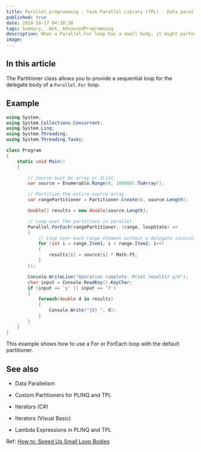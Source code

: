 ```yaml
---
title: Parallel programming - Task Parallel Library (TPL) - Data parallelism - Speed up small loop bodies
published: true
date: 2024-10-17 04:38:38
tags: Summary, .Net, AdvancedProgramming
description: When a Parallel.For loop has a small body, it might perform more slowly than the equivalent sequential loop, such as the for loop in C# and the For loop in Visual Basic. Slower performance is caused by the overhead involved in partitioning the data and the cost of invoking a delegate on each loop iteration. To address such scenarios, the Partitioner class provides the Partitioner.Create method, which enables you to provide a sequential loop for the delegate body, so that the delegate is invoked only once per partition, instead of once per iteration. For more information, see Custom Partitioners for PLINQ and TPL.
image:
---
```


## In this article

The Partitioner class allows you to provide a sequential loop for the delegate body of a `Parallel.For` loop.

## Example

```csharp
using System;
using System.Collections.Concurrent;
using System.Linq;
using System.Threading;
using System.Threading.Tasks;

class Program
{
    static void Main()
    {

        // Source must be array or IList.
        var source = Enumerable.Range(0, 100000).ToArray();

        // Partition the entire source array.
        var rangePartitioner = Partitioner.Create(0, source.Length);

        double[] results = new double[source.Length];

        // Loop over the partitions in parallel.
        Parallel.ForEach(rangePartitioner, (range, loopState) =>
        {
            // Loop over each range element without a delegate invocation.
            for (int i = range.Item1; i < range.Item2; i++)
            {
                results[i] = source[i] * Math.PI;
            }
        });

        Console.WriteLine("Operation complete. Print results? y/n");
        char input = Console.ReadKey().KeyChar;
        if (input == 'y' || input == 'Y')
        {
            foreach(double d in results)
            {
                Console.Write("{0} ", d);
            }
        }
    }
}
```

This example shows how to use a For or ForEach loop with the default partitioner.

## See also

- Data Parallelism

- Custom Partitioners for PLINQ and TPL

- Iterators (C#)

- Iterators (Visual Basic)

- Lambda Expressions in PLINQ and TPL

Ref: [How to: Speed Up Small Loop Bodies](https://learn.microsoft.com/en-us/dotnet/standard/parallel-programming/how-to-speed-up-small-loop-bodies)